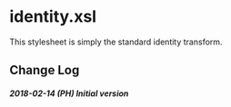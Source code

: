 # identity.xsl

This stylesheet is simply the standard identity transform.
        </td></tr></tbody></table>



## Change Log

##### 2018-02-14 (PH) Initial version

        
